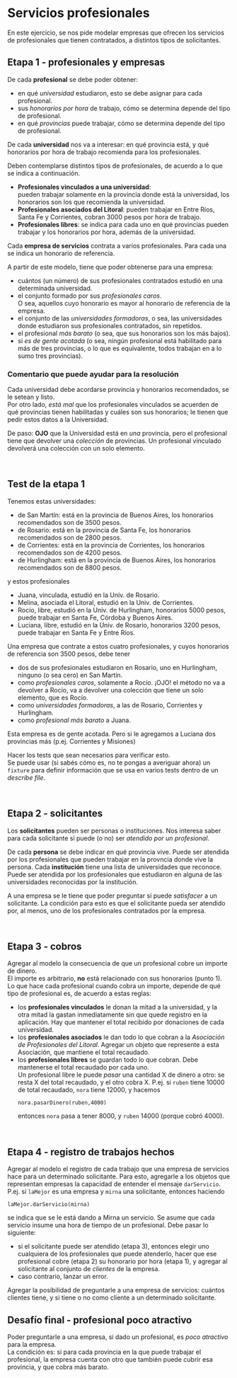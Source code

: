 # Servicios profesionales

En este ejercicio, se nos pide modelar empresas que ofrecen los servicios de profesionales que tienen contratados, a distintos tipos de solicitantes.


## Etapa 1 - profesionales y empresas

De cada **profesional** se debe poder obtener:
- en qué _universidad_ estudiaron, esto se debe asignar para cada profesional.
- sus _honorarios por hora_ de trabajo, cómo se determina depende del tipo de profesional.
- en qué _provincias_ puede trabajar, cómo se determina depende del tipo de profesional.

De cada **universidad** nos va a interesar: en qué provincia está, y qué honorarios por hora de trabajo recomienda para los profesionales.

Deben contemplarse distintos tipos de profesionales, de acuerdo a lo que se indica a continuación.
- **Profesionales vinculados a una universidad**:  
  pueden trabajar solamente en la provincia donde está la universidad, los honorarios son los que recomienda la universidad.
- **Profesionales asociados del Litoral**:
  pueden trabajar en Entre Ríos, Santa Fe y Corrientes, cobran 3000 pesos por hora de trabajo.
- **Profesionales libres**:
  se indica para cada uno en qué provincias pueden trabajar y los honorarios por hora, además de la universidad.
  
  
Cada **empresa de servicios** contrata a varios profesionales. Para cada una se indica un honorario de referencia.

A partir de este modelo, tiene que poder obtenerse para una empresa:
- cuántos (un número) de sus profesionales contratados estudió en una determinada universidad.
- el conjunto formado por sus _profesionales caros_.   
  O sea, aquellos cuyo honorario es mayor al honorario de referencia de la empresa.
- el conjunto de las _universidades formadoras_, o sea, las universidades donde estudiaron sus profesionales contratados, sin repetidos.
- el profesional _más barato_ (o sea, que sus honorarios son los más bajos).
- si _es de gente acotada_ (o sea, ningún profesional está habilitado para más de tres provincias, o lo que es equivalente, todos trabajan en a lo sumo tres provincias).


### Comentario que puede ayudar para la resolución  
Cada universidad debe acordarse provincia y honorarios recomendados, se le setean y listo.  
Por otro lado, _está mal_ que los profesionales vinculados se acuerden de qué provincias tienen habilitadas y cuáles son sus honorarios; le tienen que pedir estos datos a la Universidad.
  
De paso: **OJO** que la Universidad está en _una_ provincia, pero el profesional tiene que devolver una _colección_ de provincias. Un profesional vinculado devolverá una colección con un solo elemento.

<br>


## Test de la etapa 1

Tenemos estas universidades:
- de San Martín: está en la provincia de Buenos Aires, los honorarios recomendados son de 3500 pesos.
- de Rosario: está en la provincia de Santa Fe, los honorarios recomendados son de 2800 pesos.
- de Corrientes: está en la provincia de Corrientes, los honorarios recomendados son de 4200 pesos.
- de Hurlingham: está en la provincia de Buenos Aires, los honorarios recomendados son de 8800 pesos.

y estos profesionales
- Juana, vinculada, estudió en la Univ. de Rosario.
- Melina, asociada el Litoral, estudió en la Univ. de Corrientes.
- Rocío, libre, estudió en la Univ. de Hurlingham, honorarios 5000 pesos, puede trabajar en Santa Fe, Córdoba y Buenos Aires.
- Luciana, libre, estudió en la Univ. de Rosario, honorarios 3200 pesos, puede trabajar en Santa Fe y Entre Ríos.

Una empresa que contrate a estos cuatro profesionales, y cuyos honorarios de referencia son 3500 pesos, debe tener
- dos de sus profesionales estudiaron en Rosario, uno en Hurlingham, ninguno (o sea cero) en San Martín.  
- como _profesionales caros_, solamente a Rocío.
  ¡OJO! el método no va a devolver a Rocío, va a devolver una colección que tiene un solo elemento, que es Rocío.
- como _universidades formadoras_, a las de Rosario, Corrientes y Hurlingham.
- como _profesional más barato_ a Juana.

Esta empresa es de gente acotada. Pero si le agregamos a Luciana dos provincias más (p.ej. Corrientes y Misiones)

Hacer los tests que sean necesarios para verificar esto.  
Se puede usar (si sabés cómo es, no te pongas a averiguar ahora) un `fixture` para definir información que se usa en varios tests dentro de un _describe file_.

<br>

## Etapa 2 - solicitantes

Los **solicitantes** pueden ser personas o instituciones. Nos interesa saber para cada solicitante si puede (o no) ser _atendido por un profesional_.  

De cada **persona** se debe indicar en qué provincia vive. Puede ser atendida por los profesionales que pueden trabajar en la provncia donde vive la persona.
Cada **institución** tiene una lista de universidades que reconoce. Puede ser atendida por los profesionales que estudiaron en alguna de las universidades reconocidas por la institución.

A una empresa se le tiene que poder preguntar si puede  _satisfacer_ a un solicitante.
La condición para esto es que el solicitante pueda ser atendido por, al menos, uno de los profesionales contratados por la empresa. 


<br>

## Etapa 3 - cobros

Agregar al modelo la consecuencia de que un profesional cobre un importe de dinero.   
El importe es arbitrario, **no** está relacionado con sus honorarios (punto 1).  
Lo que hace cada profesional cuando cobra un importe, depende de qué tipo de profesional es, de acuerdo a estas reglas:
- los **profesionales vinculados** le donan la mitad a la universidad, y la otra mitad la gastan inmediatamente sin que quede registro en la aplicación. Hay que mantener el total recibido por donaciones de cada universidad.
- los **profesionales asociados** le dan todo lo que cobran a la _Asociación de Profesionales del Litoral_. Agregar un objeto que represente a esta Asociación, que mantiene el total recaudado.
- los **profesionales libres** se guardan todo lo que cobran. Debe mantenerse el total recaudado por cada uno. <br> Un profesional libre le puede _pasar_ una cantidad X de dinero a otro: se resta X del total recaudado, y el otro cobra X. P.ej. si `ruben` tiene 10000 de total recaudado, `nora` tiene 12000, y hacemos
  ```
  nora.pasarDinero(ruben,4000)
  ```
  entonces `nora` pasa a tener 8000, y `ruben` 14000 (porque cobró 4000).


<br> 

## Etapa 4 - registro de trabajos hechos

Agregar al modelo el registro de cada trabajo que una empresa de servicios hace para un determinado solicitante.
Para esto, agregarle a los objetos que representan empresas la capacidad de entender el mensaje `darServicio`. P.ej. si `laMejor` es una empresa y `mirna` una solicitante, entonces haciendo
```
laMejor.darServicio(mirna)
```
se indica que se le está dando a Mirna un servicio. Se asume que cada servicio insume una hora de tiempo de un profesional.
Debe pasar lo siguiente:
- si el solicitante puede ser atendido (etapa 3), entonces elegir uno cualquiera de los profesionales que puede atenderlo, hacer que ese profesional cobre (etapa 2) su honorario por hora (etapa 1), y agregar al solicitante al conjunto de _clientes_ de la empresa.
- caso contrario, lanzar un error.
  
Agregar la posibilidad de preguntarle a una empresa de servicios: cuántos clientes tiene, y si tiene o no como cliente a un determinado solicitante. 



## Desafío final - profesional poco atractivo
Poder preguntarle a una empresa, si dado un profesional, es _poco atractivo_ para la empresa.  
La condición es: si para cada provincia en la que puede trabajar el profesional, la empresa cuenta con otro que también puede cubrir esa provincia, y que cobra más barato. 






